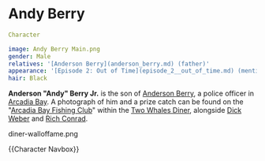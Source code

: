 #  Andy Berry 

```yaml
Character

image: Andy Berry Main.png
gender: Male
relatives: '[Anderson Berry](anderson_berry.md) (father)'
appearance: '[Episode 2: Out of Time](episode_2__out_of_time.md) (mentioned)'
hair: Black
```

**Anderson "Andy" Berry Jr.** is the son of [Anderson Berry](anderson_berry.md), a police officer in [Arcadia Bay](arcadia_bay.md). A photograph of him and a prize catch can be found on the "[Arcadia Bay Fishing Club](fishing_wall_of_fame.md)" within the [Two Whales Diner](two_whales_diner.md), alongside [Dick Weber](dick_weber.md) and [Rich Conrad](rich_conrad.md).

diner-walloffame.png

{{Character Navbox}}

